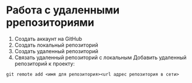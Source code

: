 # Работа с удаленными ррепозиториями

1. Создать аккаунт на GitHub
2. Создать локальный репозиторий
3. Создать удаленный репозиторий
4. Связать удаленный репозиторий с локальным
Добавить удаленный репозиторий к проекту:
```
git remote add <имя для репозитория><url адрес репозитория в сети>
```
